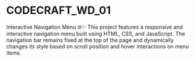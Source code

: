 # CODECRAFT_WD_01
Interactive Navigation Menu 🌐✨ This project features a responsive and interactive navigation menu built using HTML, CSS, and JavaScript. The navigation bar remains fixed at the top of the page and dynamically changes its style based on scroll position and hover interactions on menu items.
